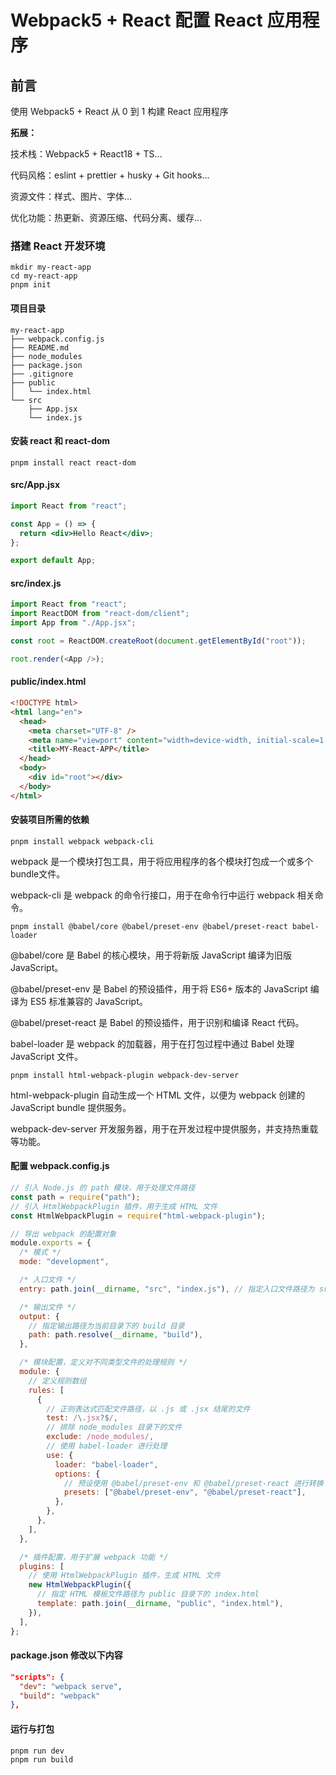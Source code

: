 # Webpack5 + React 配置 React 应用程序

## 前言

使用 Webpack5 + React 从 0 到 1 构建 React 应用程序

**拓展：**

  技术栈：Webpack5 + React18 + TS...

  代码风格：eslint + prettier + husky + Git hooks...

  资源文件：样式、图片、字体...

  优化功能：热更新、资源压缩、代码分离、缓存...

### 搭建 React 开发环境

```
mkdir my-react-app
cd my-react-app
pnpm init
```

#### 项目目录

```
my-react-app
├── webpack.config.js
├── README.md
├── node_modules
├── package.json
├── .gitignore
├── public
│   └── index.html
└── src
    ├── App.jsx
    └── index.js
```
#### 安装 react 和 react-dom

```
pnpm install react react-dom
```

#### src/App.jsx

```jsx
import React from "react";

const App = () => {
  return <div>Hello React</div>;
};

export default App;

```

#### src/index.js

```js
import React from "react";
import ReactDOM from "react-dom/client";
import App from "./App.jsx";

const root = ReactDOM.createRoot(document.getElementById("root"));

root.render(<App />);

```

#### public/index.html

```html
<!DOCTYPE html>
<html lang="en">
  <head>
    <meta charset="UTF-8" />
    <meta name="viewport" content="width=device-width, initial-scale=1.0" />
    <title>MY-React-APP</title>
  </head>
  <body>
    <div id="root"></div>
  </body>
</html>

```

#### 安装项目所需的依赖

```
pnpm install webpack webpack-cli
```

webpack 是一个模块打包工具，用于将应用程序的各个模块打包成一个或多个bundle文件。

webpack-cli 是 webpack 的命令行接口，用于在命令行中运行 webpack 相关命令。

```
pnpm install @babel/core @babel/preset-env @babel/preset-react babel-loader
```

@babel/core 是 Babel 的核心模块，用于将新版 JavaScript 编译为旧版 JavaScript。

@babel/preset-env 是 Babel 的预设插件，用于将 ES6+ 版本的 JavaScript 编译为 ES5 标准兼容的 JavaScript。

@babel/preset-react 是 Babel 的预设插件，用于识别和编译 React 代码。

babel-loader 是 webpack 的加载器，用于在打包过程中通过 Babel 处理 JavaScript 文件。

```
pnpm install html-webpack-plugin webpack-dev-server
```

html-webpack-plugin 自动生成一个 HTML 文件，以便为 webpack 创建的 JavaScript bundle 提供服务。

webpack-dev-server 开发服务器，用于在开发过程中提供服务，并支持热重载等功能。

#### 配置 webpack.config.js

```js
// 引入 Node.js 的 path 模块，用于处理文件路径
const path = require("path");
// 引入 HtmlWebpackPlugin 插件，用于生成 HTML 文件
const HtmlWebpackPlugin = require("html-webpack-plugin");

// 导出 webpack 的配置对象
module.exports = {
  /* 模式 */
  mode: "development",

  /* 入口文件 */
  entry: path.join(__dirname, "src", "index.js"), // 指定入口文件路径为 src 目录下的 index.js

  /* 输出文件 */
  output: {
    // 指定输出路径为当前目录下的 build 目录
    path: path.resolve(__dirname, "build"),
  },

  /* 模块配置，定义对不同类型文件的处理规则 */
  module: {
    // 定义规则数组
    rules: [
      {
        // 正则表达式匹配文件路径，以 .js 或 .jsx 结尾的文件
        test: /\.jsx?$/,
        // 排除 node_modules 目录下的文件
        exclude: /node_modules/,
        // 使用 babel-loader 进行处理
        use: {
          loader: "babel-loader",
          options: {
            // 预设使用 @babel/preset-env 和 @babel/preset-react 进行转换
            presets: ["@babel/preset-env", "@babel/preset-react"],
          },
        },
      },
    ],
  },

  /* 插件配置，用于扩展 webpack 功能 */
  plugins: [
    // 使用 HtmlWebpackPlugin 插件，生成 HTML 文件
    new HtmlWebpackPlugin({
      // 指定 HTML 模板文件路径为 public 目录下的 index.html
      template: path.join(__dirname, "public", "index.html"),
    }),
  ],
};

```

#### package.json 修改以下内容

```json
"scripts": {
  "dev": "webpack serve",
  "build": "webpack"
},
```
#### 运行与打包

```
pnpm run dev
pnpm run build
```
